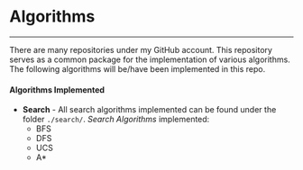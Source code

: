# Algorithms
___

There are many repositories under my GitHub account. This repository serves as a common package for the implementation of various algorithms. The following algorithms will be/have been implemented in this repo.

#### Algorithms Implemented

* **Search** - All search algorithms implemented can be found under the folder `./search/`. *Search Algorithms* implemented:
    * BFS
    * DFS
    * UCS
    * A*